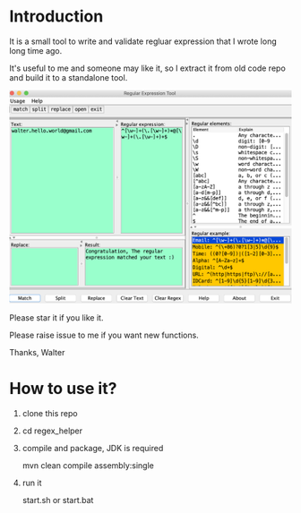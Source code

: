 # Introduction

It is a small tool to write and validate regluar expression that I wrote long long time ago.

It's useful to me and someone may like it, so I extract it from old code repo and build it to a standalone tool.

![](snapshot.png)

Please star it if you like it.

Please raise issue to me if you want new functions.

Thanks, Walter

# How to use it?

1. clone this repo

2. cd regex_helper

3. compile and package, JDK is required

    mvn clean compile assembly:single
    
4. run it

    start.sh or start.bat    